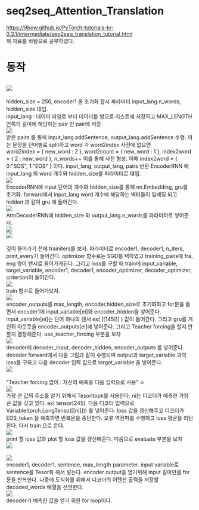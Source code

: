 # seq2seq_Attention_Translation
https://9bow.github.io/PyTorch-tutorials-kr-0.3.1/intermediate/seq2seq_translation_tutorial.html <br>
위 자료를 바탕으로 공부하였다.

# 동작
## <img src = https://user-images.githubusercontent.com/55969260/68080785-a1aa4580-fe45-11e9-91ba-1abf82e315ac.png>
hidden_size = 256, encoder1 을 초기화 할시 파라미터 input_lang.n_words, hidden_size 대입. <br>
input_lang : 데이터 파일로 부터 데이터를 쌍으로 리스트에 저장하고 MAX_LENGTH 안쪽의 길이에 해당하는 pair 만 pair에 저장 <br>
<img src = https://user-images.githubusercontent.com/55969260/68080826-62c8bf80-fe46-11e9-8d1a-89fbf2f94bd6.png> <br>
받은 pairs 를 통해 input_lang.addSentence, output_lang.addSentence 수행. 이는 문장을 단어별로 split하고 word 가 word2index 사전에 없으면<br> word2index = { new_word : 2 }, word2count = { new_word : 1 }, index2word = { 2 : new_word }, n_words++ 이를 통해 사전 형성.
이때 index2word = { 0:"SOS", 1:"EOS" } 이다.  input_lang, output_lang, pairs 반환 
EncoderRNN 에 input_lang 의 word 개수와 hidden_size를 파라미터로 대입. <br>
<img src = https://user-images.githubusercontent.com/55969260/68080885-e040ff80-fe47-11e9-8ae0-25e634fb3d79.png> <br>
EncoderRNN에  input 단어의 개수와 hidden_size를 통해 nn.Embedding, gru를 초기화. forward에서 input_lang word 개수에 해당하는 벡터들이 임베딩 되고 hidden 과 같이 gru 에 들어간다. <br>
<img src = https://user-images.githubusercontent.com/55969260/68080987-bc7eb900-fe49-11e9-9681-ab983bbe09d0.png> <br>
AttnDecoderRNN에 hidden_size 와 output_lang.n_words를 파라미터로 넣어준다. <br>
<img src = https://user-images.githubusercontent.com/55969260/68081005-11baca80-fe4a-11e9-8e72-8eafe6dd265d.png> <br>
<img src = https://user-images.githubusercontent.com/55969260/68081021-6100fb00-fe4a-11e9-8a73-c4a7d46016c2.png> <br>
<br>
깊이 들어가기 전에 trainiters를 보자. 파라미터로 encoder1, decoder1, n_iters, print_every가 들어간다. optimizer 함수로는 SGD를 택하였고 
training_pairs에 fra, eng 쌍이 텐서로 들어가게된다. 그리고 loss를 구할 때 train에 input_variable, target_variable, encoder1, decoder1, encoder_optimizer, decoder_optimizer, critertion이 들어간다. <br>
<img src = https://user-images.githubusercontent.com/55969260/68101394-ccad9b80-ff10-11e9-8b68-31d0f4c5d833.png> <br>
train 함수로 들어가보자. <br>
<img src = https://user-images.githubusercontent.com/55969260/68101445-ff579400-ff10-11e9-93a3-2fabe5959427.png> <br>
encoder_outputs를 max_length, encoder.hidden_size로 초기화하고 for문을 돌면서 encoder1에 input_variable[ei]와 encoder_hidden을 넣어준다. input_variable[ei]는 단어 하나의 텐서 ex( [[145]]] ) 값이 들어간다. 그리고 gru를 거친뒤 아웃풋을 encoder_outputs[ei]에 넣어준다. 그리고 Teacher forcing을 할지 안 할지 결정해준다. use_teacher_forcing 부분을 보자 <br>
<img src = https://user-images.githubusercontent.com/55969260/68101605-ccfa6680-ff11-11e9-82a0-552144e0d6be.png> <br>
decoder에 decoder_input, decoder_hidden, encoder_outputs 를 넣어준다. decoder forward에서 다음 그림과 같이 수행되며 output과 target_variable 과의 loss를 구하고 다음 decoder 입력 값으로 target_variable 을 넣어준다.
<br><img src=https://user-images.githubusercontent.com/55969260/69004095-edcead00-0950-11ea-8cfd-e1c396b20dd4.png><br><br>
"Teacher forcing 없이 : 자신의 예측을 다음 입력으로 사용" ↓
<br><img src=https://user-images.githubusercontent.com/55969260/69109583-8d0fb380-0abb-11ea-8ece-3e0708b639fa.png><br>
가장 큰 값의 주소를 알기 위해서 Tesorltopk를 사용한다. ni는 디코더가 예측한 가장 큰 값을 갖고 있다. ex) tensor[245]. 다음 디코더 입력으로 Variable(torch.LongTenso([[ni]])) 를 넣어준다. loss 값을 갱신해주고 디코더가 EOS_token 을 예측하면 반복문을 중단한다. 오류 역전파를 수행하고 loss 평균을 리턴한다. 다시 train 으로 온다. 
<br><img src=https://user-images.githubusercontent.com/55969260/69116647-6ad46080-0ad0-11ea-8dbd-c38af8164459.png><br>
print 할 loss 값과 plot 할 loss 값을 갱신해준다. 다음으로 evaluate 부분을 보자 
<br><img src=https://user-images.githubusercontent.com/55969260/69116924-55ac0180-0ad1-11ea-9043-f7e7784ad280.png><br>
<br><img src=https://user-images.githubusercontent.com/55969260/69117018-bb988900-0ad1-11ea-99f7-d273683547ef.png><br>
encoder1, decoder1, sentence, max_length parameter. input variable로 sentence를 Tesor화 해서 넣는다. encoder output을 얻기위해 input 길이만큼 for 문을 반복한다. 나중에 도식화를 위해서 디코더의 어텐션 출력을 저장할 decoded_words 배열을 선언한다. 
<br><img src=https://user-images.githubusercontent.com/55969260/69117787-36fb3a00-0ad4-11ea-8d20-c1bdcf4469c4.png><br>
decoder가 예측한 값을 얻기 위한 for loop이다. 
